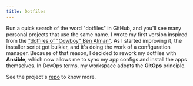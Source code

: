```yaml
---
title: Dotfiles
---
```

Run a quick search of the word "dotfiles" in GitHub, and you'll see many personal projects that use the same name.
I wrote my first version inspired from the ["dotfiles of \"Cowboy\" Ben Alman"](https://github.com/cowboy/dotfiles).
As I started improving it, the installer script got bulkier, and it's doing the work of a configuration manager.
Because of that reason, I decided to rework my dotfiles with **Ansible**, which now allows me to sync my app configs
and install the apps themselves. In DevOps terms, my workspace adopts the **GitOps** principle.

See the project's [repo](https://github.com/ginolatorilla/dotfiles) to know more.
